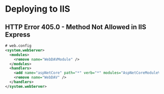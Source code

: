 # Deploying to IIS

## HTTP Error 405.0 - Method Not Allowed in IIS Express

```xml
# web.config
<system.webServer>
  <modules>
    <remove name="WebDAVModule" />
  </modules>
  <handlers>
    <add name="aspNetCore" path="*" verb="*" modules="AspNetCoreModuleV2" resourceType="Unspecified" />
    <remove name="WebDAV" />
  </handlers>
</system.webServer>
```